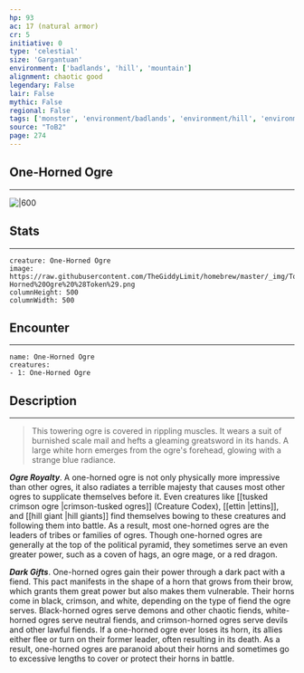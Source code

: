 ```yaml
---
hp: 93
ac: 17 (natural armor)
cr: 5
initiative: 0
type: 'celestial'    
size: 'Gargantuan'
environment: ['badlands', 'hill', 'mountain']
alignment: chaotic good
legendary: False
lair: False
mythic: False
regional: False
tags: ['monster', 'environment/badlands', 'environment/hill', 'environment/mountain']
source: "ToB2"
page: 274
---
```


## One-Horned Ogre
---

![|600](https://raw.githubusercontent.com/TheGiddyLimit/homebrew/master/_img/ToB2/creature/One-Horned%20Ogre.webp)

## Stats
---

```statblock
creature: One-Horned Ogre
image: https://raw.githubusercontent.com/TheGiddyLimit/homebrew/master/_img/ToB2/creature/token/One-Horned%20Ogre%20%28Token%29.png
columnHeight: 500
columnWidth: 500
```

## Encounter
---

```encounter-table
name: One-Horned Ogre
creatures:
- 1: One-Horned Ogre
```

## Description
---
>This towering ogre is covered in rippling muscles. It wears a suit of burnished scale mail and hefts a gleaming greatsword in its hands. A large white horn emerges from the ogre's forehead, glowing with a strange blue radiance.

**_Ogre Royalty_**. A one-horned ogre is not only physically more impressive than other ogres, it also radiates a terrible majesty that causes most other ogres to supplicate themselves before it. Even creatures like [[tusked crimson ogre \|crimson-tusked ogres]] (Creature Codex), [[ettin \|ettins]], and [[hill giant \|hill giants]] find themselves bowing to these creatures and following them into battle. As a result, most one-horned ogres are the leaders of tribes or families of ogres. Though one-horned ogres are generally at the top of the political pyramid, they sometimes serve an even greater power, such as a coven of hags, an ogre mage, or a red dragon.

**_Dark Gifts_**. One-horned ogres gain their power through a dark pact with a fiend. This pact manifests in the shape of a horn that grows from their brow, which grants them great power but also makes them vulnerable. Their horns come in black, crimson, and white, depending on the type of fiend the ogre serves. Black-horned ogres serve demons and other chaotic fiends, white-horned ogres serve neutral fiends, and crimson-horned ogres serve devils and other lawful fiends. If a one-horned ogre ever loses its horn, its allies either flee or turn on their former leader, often resulting in its death. As a result, one-horned ogres are paranoid about their horns and sometimes go to excessive lengths to cover or protect their horns in battle.






